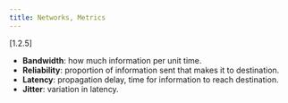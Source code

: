 ```yaml
---
title: Networks, Metrics
---
```


[1.2.5]

* **Bandwidth**: how much information per unit time.
* **Reliability**: proportion of information sent that makes it to destination.
* **Latency**: propagation delay, time for information to reach destination.
* **Jitter**: variation in latency.
